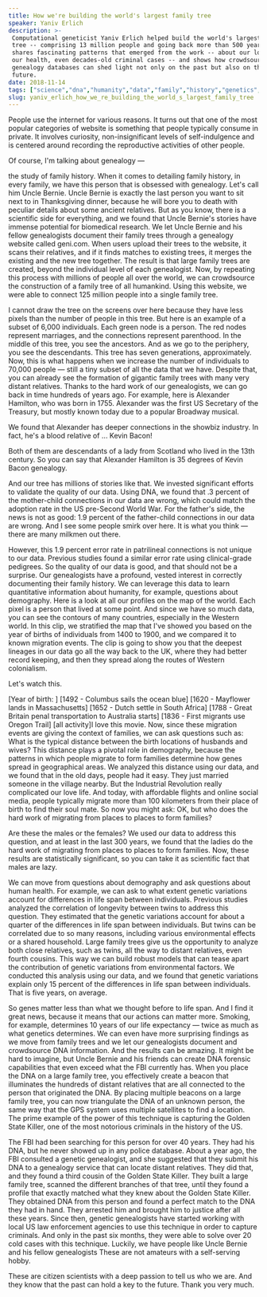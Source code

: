 ```yaml
---
title: How we're building the world's largest family tree
speaker: Yaniv Erlich
description: >-
 Computational geneticist Yaniv Erlich helped build the world's largest family
 tree -- comprising 13 million people and going back more than 500 years. He
 shares fascinating patterns that emerged from the work -- about our love lives,
 our health, even decades-old criminal cases -- and shows how crowdsourced
 genealogy databases can shed light not only on the past but also on the
 future.
date: 2018-11-14
tags: ["science","dna","humanity","data","family","history","genetics","tedmed"]
slug: yaniv_erlich_how_we_re_building_the_world_s_largest_family_tree
---
```


People use the internet for various reasons. It turns out that one of the most popular
categories of website is something that people typically consume in private. It involves
curiosity, non-insignificant levels of self-indulgence and is centered around recording
the reproductive activities of other people.

Of course, I'm talking about genealogy —

the study of family history. When it comes to detailing family history, in every family, we
have this person that is obsessed with genealogy. Let's call him Uncle Bernie. Uncle
Bernie is exactly the last person you want to sit next to in Thanksgiving dinner, because
he will bore you to death with peculiar details about some ancient relatives. But as you
know, there is a scientific side for everything, and we found that Uncle Bernie's stories
have immense potential for biomedical research. We let Uncle Bernie and his fellow
genealogists document their family trees through a genealogy website called geni.com. When
users upload their trees to the website, it scans their relatives, and if it finds matches
to existing trees, it merges the existing and the new tree together. The result is that
large family trees are created, beyond the individual level of each genealogist. Now, by
repeating this process with millions of people all over the world, we can crowdsource the
construction of a family tree of all humankind. Using this website, we were able to connect
125 million people into a single family tree.

I cannot draw the tree on the screens over here because they have less pixels than the
number of people in this tree. But here is an example of a subset of 6,000 individuals.
Each green node is a person. The red nodes represent marriages, and the connections
represent parenthood. In the middle of this tree, you see the ancestors. And as we go to
the periphery, you see the descendants. This tree has seven generations,
approximately. Now, this is what happens when we increase the number of individuals to
70,000 people — still a tiny subset of all the data that we have. Despite that, you can
already see the formation of gigantic family trees with many very distant relatives. Thanks
to the hard work of our genealogists, we can go back in time hundreds of years ago. For
example, here is Alexander Hamilton, who was born in 1755. Alexander was the first US
Secretary of the Treasury, but mostly known today due to a popular Broadway
musical.

We found that Alexander has deeper connections in the showbiz industry. In fact, he's a
blood relative of ... Kevin Bacon!

Both of them are descendants of a lady from Scotland who lived in the 13th century. So you
can say that Alexander Hamilton is 35 degrees of Kevin Bacon genealogy.

And our tree has millions of stories like that. We invested significant efforts to validate
the quality of our data. Using DNA, we found that .3 percent of the mother-child
connections in our data are wrong, which could match the adoption rate in the US
pre-Second World War. For the father's side, the news is not as good: 1.9 percent of the
father-child connections in our data are wrong. And I see some people smirk over here. It
is what you think — there are many milkmen out there. 

However, this 1.9 percent error rate in patrilineal connections is not unique to our data.
Previous studies found a similar error rate using clinical-grade pedigrees. So the quality
of our data is good, and that should not be a surprise. Our genealogists have a profound,
vested interest in correctly documenting their family history. We can leverage this data to
learn quantitative information about humanity, for example, questions about demography.
Here is a look at all our profiles on the map of the world. Each pixel is a person that
lived at some point. And since we have so much data, you can see the contours of many
countries, especially in the Western world. In this clip, we stratified the map that I've
showed you based on the year of births of individuals from 1400 to 1900, and we compared
it to known migration events. The clip is going to show you that the deepest lineages in
our data go all the way back to the UK, where they had better record keeping, and then
they spread along the routes of Western colonialism.

Let's watch this. 

[Year of birth: ] [1492 - Columbus sails the ocean blue] [1620 - Mayflower lands in
Massachusetts] [1652 - Dutch settle in South Africa] [1788 - Great Britain penal
transportation to Australia starts] [1836 - First migrants use Oregon Trail] [all
activity]I love this movie. Now, since these migration events are giving the context of
families, we can ask questions such as: What is the typical distance between the birth
locations of husbands and wives? This distance plays a pivotal role in demography, because
the patterns in which people migrate to form families determine how genes spread in
geographical areas. We analyzed this distance using our data, and we found that in the old
days, people had it easy. They just married someone in the village nearby. But the
Industrial Revolution really complicated our love life. And today, with affordable flights
and online social media, people typically migrate more than 100 kilometers from their
place of birth to find their soul mate. So now you might ask: OK, but who does the hard
work of migrating from places to places to form families?

Are these the males or the females? We used our data to address this question, and at
least in the last 300 years, we found that the ladies do the hard work of migrating from
places to places to form families. Now, these results are statistically significant, so
you can take it as scientific fact that males are lazy.

We can move from questions about demography and ask questions about human health. For
example, we can ask to what extent genetic variations account for differences in life span
between individuals. Previous studies analyzed the correlation of longevity between twins
to address this question. They estimated that the genetic variations account for about a
quarter of the differences in life span between individuals. But twins can be correlated
due to so many reasons, including various environmental effects or a shared household.
Large family trees give us the opportunity to analyze both close relatives, such as twins,
all the way to distant relatives, even fourth cousins. This way we can build robust models
that can tease apart the contribution of genetic variations from environmental factors. We
conducted this analysis using our data, and we found that genetic variations explain only
15 percent of the differences in life span between individuals. That is five years, on
average.

So genes matter less than what we thought before to life span. And I find it great news,
because it means that our actions can matter more. Smoking, for example, determines 10
years of our life expectancy — twice as much as what genetics determines. We can even have
more surprising findings as we move from family trees and we let our genealogists document
and crowdsource DNA information. And the results can be amazing. It might be hard to
imagine, but Uncle Bernie and his friends can create DNA forensic capabilities that even
exceed what the FBI currently has. When you place the DNA on a large family tree, you
effectively create a beacon that illuminates the hundreds of distant relatives that are
all connected to the person that originated the DNA. By placing multiple beacons on a
large family tree, you can now triangulate the DNA of an unknown person, the same way that
the GPS system uses multiple satellites to find a location. The prime example of the power
of this technique is capturing the Golden State Killer, one of the most notorious
criminals in the history of the US.

The FBI had been searching for this person for over 40 years. They had his DNA, but he
never showed up in any police database. About a year ago, the FBI consulted a genetic
genealogist, and she suggested that they submit his DNA to a genealogy service that can
locate distant relatives. They did that, and they found a third cousin of the Golden State
Killer. They built a large family tree, scanned the different branches of that tree, until
they found a profile that exactly matched what they knew about the Golden State Killer.
They obtained DNA from this person and found a perfect match to the DNA they had in hand.
They arrested him and brought him to justice after all these years. Since then, genetic
genealogists have started working with local US law enforcement agencies to use this
technique in order to capture criminals. And only in the past six months, they were able
to solve over 20 cold cases with this technique. Luckily, we have people like Uncle Bernie
and his fellow genealogists These are not amateurs with a self-serving
hobby.

These are citizen scientists with a deep passion to tell us who we are. And they know that
the past can hold a key to the future. Thank you very much. 

<!--
ad_duration=3.33
comment_count=7
event="TEDMED 2018"
external_start_time=0
has_talk_citation=1
intro_duration=11.82
is_subtitle_required="False"
is_talk_featured="True"
language="en"
language_swap="False"
native_language="en"
number_of_related_talks=6
number_of_speakers=1
number_of_subtitled_videos=15
number_of_tags=8
number_of_talk_download_languages=15
number_of_talk_more_resources=0
number_of_talk_recommendations=0
number_of_talks_take_actions=2
post_ad_duration=0.83
published_timestamp="2019-09-25 14:47:50"
recording_date="2018-11-14"
speaker_description="Computational geneticist"
speaker_is_published=1
speaker_name="Yaniv Erlich"
talk_more_resources=[]
talk_name="How we're building the world's largest family tree"
talks_tags=["science","dna","humanity","data","family","history","genetics","tedmed"]
url_audio="https://download.ted.com/talks/YanivErlich_2018P.mp3?apikey=acme-roadrunner"
url_photo_speaker="https://pe.tedcdn.com/images/ted/79290fc5f6a168b8ea3f8f8e9a29f2825d1ec46c_254x191.jpg"
url_photo_talk="https://s3.amazonaws.com/talkstar-photos/uploads/b008cca8-f97a-4881-8a79-cec9348135b1/YanivErlich_2018P-embed.jpg"
url_webpage="https://www.ted.com/talks/yaniv_erlich_how_we_re_building_the_world_s_largest_family_tree"
video_type_name="TED Stage Talk"
-->